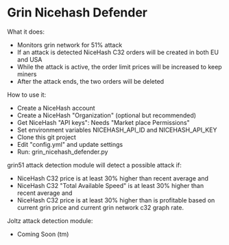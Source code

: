 # Grin Nicehash Defender

What it does:
  * Monitors grin network for 51% attack
  * If an attack is detected NiceHash C32 orders will be created in both EU and USA
  * While the attack is active, the order limit prices will be increased to keep miners
  * After the attack ends, the two orders will be deleted

How to use it:
  * Create a NiceHash account
  * Create a NiceHash "Organization" (optional but recommended)
  * Get NiceHash "API keys": Needs "Market place Permissions"
  * Set environment variables NICEHASH_API_ID and NICEHASH_API_KEY
  * Clone this git project
  * Edit "config.yml" and update settings
  * Run:  grin_nicehash_defender.py

grin51 attack detection module will detect a possible attack if:
  * NiceHash C32 price is at least 30% higher than recent average
and
  * NiceHash C32 "Total Available Speed" is at least 30% higher than recent average
and
  * NiceHash C32 price is at least 30% higher than is profitable based on current grin price and current grin network c32 graph rate.

Joltz attack detection module:
  * Coming Soon (tm)
